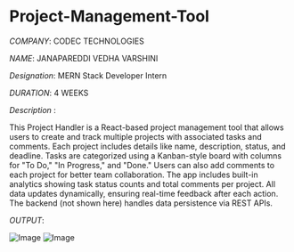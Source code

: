 # Project-Management-Tool

*COMPANY*: CODEC TECHNOLOGIES

*NAME*: JANAPAREDDI VEDHA VARSHINI

*Designation*: MERN Stack Developer Intern

*DURATION*: 4 WEEKS

*Description* :

This Project Handler is a React-based project management tool that allows users to create and track multiple projects with associated tasks and comments. Each project includes details like name, description, status, and deadline. Tasks are categorized using a Kanban-style board with columns for "To Do," "In Progress," and "Done." Users can also add comments to each project for better team collaboration. The app includes built-in analytics showing task status counts and total comments per project. All data updates dynamically, ensuring real-time feedback after each action. The backend (not shown here) handles data persistence via REST APIs.

*OUTPUT*:

![Image](https://github.com/user-attachments/assets/ca89281c-fc42-4968-85f1-997a51b2cce0)
![Image](https://github.com/user-attachments/assets/4936d443-ecec-404f-aef7-052fb222f877)
